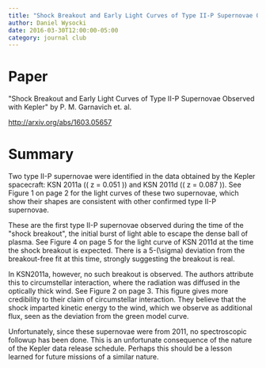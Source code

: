 ```yaml
---
title: "Shock Breakout and Early Light Curves of Type II-P Supernovae Observed with Kepler"
author: Daniel Wysocki
date: 2016-03-30T12:00:00-05:00
category: journal club
---
```


# Paper

"Shock Breakout and Early Light Curves of Type II-P Supernovae Observed with Kepler" by P. M. Garnavich et. al.

<http://arxiv.org/abs/1603.05657>


# Summary

Two type II-P supernovae were identified in the data obtained by the Kepler spacecraft: KSN 2011a (\( z = 0.051 \)) and KSN 2011d (\( z = 0.087 \)). See Figure 1 on page 2 for the light curves of these two supernovae, which show their shapes are consistent with other confirmed type II-P supernovae.

These are the first type II-P supernovae observed during the time of the "shock breakout", the initial burst of light able to escape the dense ball of plasma. See Figure 4 on page 5 for the light curve of KSN 2011d at the time the shock breakout is expected. There is a 5-\(\sigma\) deviation from the breakout-free fit at this time, strongly suggesting the breakout is real.

In KSN2011a, however, no such breakout is observed. The authors attribute this to circumstellar interaction, where the radiation was diffused in the optically thick wind. See Figure 2 on page 3. This figure gives more credibility to their claim of circumstellar interaction. They believe that the shock imparted kinetic energy to the wind, which we observe as additional flux, seen as the deviation from the green model curve.

Unfortunately, since these supernovae were from 2011, no spectroscopic followup has been done. This is an unfortunate consequence of the nature of the Kepler data release schedule. Perhaps this should be a lesson learned for future missions of a similar nature.

